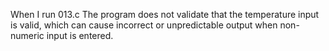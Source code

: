 When I run 013.c
The program does not validate that the temperature input is valid, which can cause incorrect or unpredictable output when non-numeric input is entered.